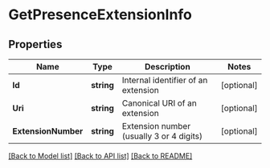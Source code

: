 # GetPresenceExtensionInfo

## Properties
Name | Type | Description | Notes
------------ | ------------- | ------------- | -------------
**Id** | **string** | Internal identifier of an extension | [optional] 
**Uri** | **string** | Canonical URI of an extension | [optional] 
**ExtensionNumber** | **string** | Extension number (usually 3 or 4 digits) | [optional] 

[[Back to Model list]](../README.md#documentation-for-models) [[Back to API list]](../README.md#documentation-for-api-endpoints) [[Back to README]](../README.md)


